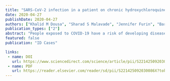 ```yaml
---
title: "SARS-CoV-2 infection in a patient on chronic hydroxychloroquine therapy: Implications for prophylaxis"
date: 2020-04-27
publishDate: 2020-04-27
authors: ["Khalid M Dousa", "Sharad S Malavade", "Jennifer Furin", "Barbara Gripshover", "Marjorie Hatzegi", "**Leila Hojat**", "Elie Saade", "Robert A Salata"]
publication_types: ["2"]
abstract: "People exposed to COVID-19 have a risk of developing disease, and health care workers are at risk at a time when they are badly needed during a health care crisis. Hydroxychloroquine and chloroquine have been used as treatment and are being considered as prophylaxis. Our patient developed COVID-19 while on hydroxychloroquine and although more work is needed, this calls into question the role of these medications as preventive therapy."
featured: false 
publication: "ID Cases"

links:
 - name: DOI
   url: https://www.sciencedirect.com/science/article/pii/S221425092030086X?via%3Dihub
 - name: PDF
   url: https://reader.elsevier.com/reader/sd/pii/S221425092030086X?token=63FC117D92CA40C6682ECAD62DBCDD6F4672F4B888E752651E637BA5DCD45AFF3B80CBC0F74E4016BD569C6F16FA6263&originRegion=us-east-1&originCreation=20210425053714
---
```

